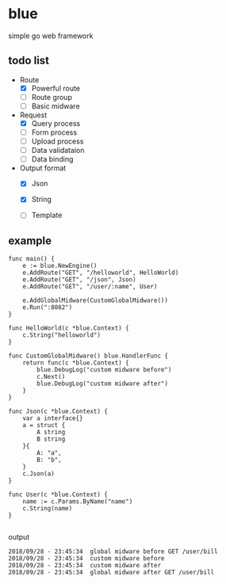# blue
simple go web framework

## todo list

* Route
    - [x] Powerful route
    - [ ] Route group
    - [ ] Basic midware
* Request
    - [x] Query process
    - [ ] Form process
    - [ ] Upload process
    - [ ] Data validataion
    - [ ] Data binding
* Output format
    - [x] Json
    - [x] String
    - [ ] Template



## example 
```
func main() {
	e := blue.NewEngine()
	e.AddRoute("GET", "/helloworld", HelloWorld)
	e.AddRoute("GET", "/json", Json)
	e.AddRoute("GET", "/user/:name", User)

	e.AddGlobalMidware(CustomGlobalMidware())
	e.Run(":8082")
}

func HelloWorld(c *blue.Context) {
	c.String("helloworld")
}

func CustomGlobalMidware() blue.HandlerFunc {
	return func(c *blue.Context) {
		blue.DebugLog("custom midware before")
		c.Next()
		blue.DebugLog("custom midware after")
	}
}

func Json(c *blue.Context) {
	var a interface{}
	a = struct {
		A string
		B string
	}{
		A: "a",
		B: "b",
	}
	c.Json(a)
}

func User(c *blue.Context) {
	name := c.Params.ByName("name")
	c.String(name)
}


```

output

    2018/09/28 - 23:45:34  global midware before GET /user/bill
    2018/09/28 - 23:45:34  custom midware before
    2018/09/28 - 23:45:34  custom midware after
    2018/09/28 - 23:45:34  global midware after GET /user/bill